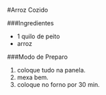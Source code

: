 #Arroz Cozido

###Ingredientes

* 1 quilo de peito
* arroz

###Modo de Preparo

1. coloque tudo na panela.
2. mexa bem.
3. coloque no forno por 30 min.
